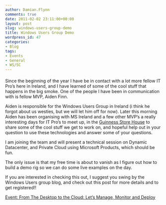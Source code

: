 ```yaml
---
author: Damian.Flynn
comments: true
date: 2011-02-02 23:11:00+00:00
layout: post
slug: windows-users-group-demo
title: Windows Users Group Demo
wordpress_id: 47
categories:
- Blog
tags:
- Events
- General
- WS/SC
---
```


#### 

Since the beginning of the year I have be in contact with a lot more fellow IT Pro’s here in Ireland, and I have learned of some of the cool stuff that happens in the big smoke. One of the people I have been in communication with is fellow MVP, Aiden Finn.

Aiden is responsible for the Windows Users Group in Ireland (i think he forgot about us westies, but we will let him off for now). Later this morning Aiden has been organising with MS Ireland and a few other MVP’s a really interesting days for IT Pro’s to meet up, in the [Guinness Store House](http://www.guinness-storehouse.com/pdfs/GUINNESS-Storehouse-map.pdf) to share some of the cool stuff we get to work on, and hopeful help out in your question to use these technologies and answer some of your questions.

I am joining the team and will present a technical session on Dynamic Datacenter, and Private Cloud using Microsoft Products, which should be fun.

The only issue is that my free time is about to vanish as I figure out how to build a demo rig so we can do some live examples on the day.

If you are interested in checking this out, I suggest you swing by the Windows Users group blog, and check out this post for more details and to get registered!!

[Event: From The Desktop to the Cloud: Let’s Manage, Monitor and Deploy](http://wsugi.wordpress.com/2011/01/31/event-from-the-desktop-to-the-cloud-lets-manage-monitor-and-deploy/)
